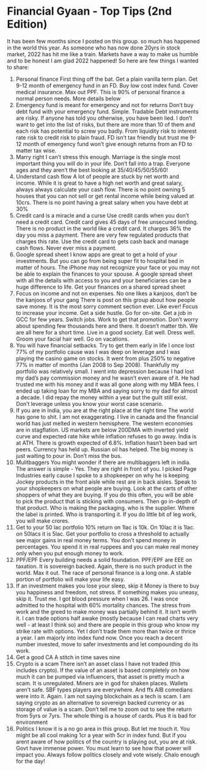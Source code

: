 # Financial Gyaan - Top Tips (2nd Edition)

<!-- This is revised post to be created
https://www.facebook.com/groups/asanideasforwealth/posts/8358643037539849/
-->

It has been few months since I posted on this group. so much has happened in the world this year. As someone who has now done 20yrs in stock market, 2022 has hit me like a train. Markets have a way to make us humble and to be honest I am glad 2022 happened! 
So here are few things I wanted to share: 
1. Personal finance 
First thing off the bat. Get a plain vanilla term plan. Get 9-12 month of emergency fund in an FD. Buy low cost index fund. Cover medical insurance. Max out PPF. 
This is 90% of personal finance a normal person needs. More details below
2. Emergency fund is meant for emergency and not for returns
Don’t buy debt fund with your emergency fund. Simple. Tradable Debt instruments are risky. If anyone has told you otherwise, you have been lied. I don’t want to get into the list of risks, but there are more than 10 of them and each risk has potential to screw you badly. From liquidity risk to interest rate risk to credit risk to plain fraud. 
FD isn’t tax friendly but trust me 9-12 month of emergency fund won’t give enough returns from an FD to matter tax wise. 
3. Marry right 
I can’t stress this enough. Marriage is the single most important thing you will do in your life. Don’t fall into a trap. Everyone ages and they aren’t the best looking at 35/40/45/50/55/60! 
4. Understand cash flow
A lot of people are stuck by net worth and income. While it is great to have a high net worth and great salary, always always calculate your cash flow. 
There is no point owning 5 houses that you can not sell or get rental income while being valued at 10crs. 
There is no point having a great salary when you have debt at 30%
5. Credit card is a miracle and a curse 
Use credit cards when you don’t need a credit card. Credit card gives 45 days of free unsecured lending. There is no product in the world like a credit card. 
It charges 36% the day you miss a payment. There are very few regulated products that charges this rate. 
Use the credit card to gets cash back and manage cash flows. Never ever miss a payment. 
6. Google spread sheet 
I know apps are great to get a hold of your investments. But you can go from being super fit to hospital bed in matter of hours. The iPhone may not recognize your face or you may not be able to explain the finances to your spouse. 
A google spread sheet with all the details with access to you and your beneficiaries can be a huge difference to life. 
Get your finances on a shared spread sheet 
7. Focus on income and not on expenses. No one likes a kanjoos, don’t be the kanjoos of your gang
There is post on this group about how people save money. It is the most sorry comment section ever. Like ever! 
Focus to increase your income. Get a side hustle. Go for on-site. Get a job in GCC for few years. Switch jobs. Work to get that promotion. 
Don’t worry about spending few thousands here and there. It doesn’t matter tbh. We are all here for a short time. Live in a good society. Eat well. Dress well. Groom your facial hair well. Go on vacations. 
8. You will have financial setbacks. Try to get them early in life 
I once lost 77% of my portfolio cause was I was deep on leverage and I was playing the casino game on stocks. It went from plus 250% to negative 77% in matter of months (Jan 2008 to Sep 2008). Thankfully my portfolio was relatively small. I went into depression because I had lost my dad’s pay commission money and he wasn’t even aware of it. He had trusted me with his money and it was all gone along with my MBA fees. 
I ended up taking loan for my MBA and saying sorry to my dad for almost a decade. I did repay the money within a year but the guilt still exist. 
Don’t leverage unless you know your worst case scenario. 
9. If you are in India, you are at the right place at the right time 
The world has gone to shit. I am not exaggerating. I live in canada and the financial world has just melted in western hemisphere. The western economies are in stagflation. US markets are below 200DMA with inverted yield curve and expected rate hike while inflation refuses to go away. 
India is at ATH. There is growth expected of 6.8%. Inflation hasn’t been bad wrt peers. Currency has held up. Russian oil has helped. 
The big money is just waiting to pour in. Don’t miss the bus. 
10. Mulitbaggers 
You might wonder if there are multibaggers left in india. The answer is simple - Yes. They are right in front of you. 
I picked Page Industries early cause I spoke to a shopkeeper on why he is keeping Jockey products in the front aisle while rest are in back aisles. 
Speak to your shopkeepers on what people are buying. Look at the carts of other shoppers of what they are buying. If you do this often, you will be able to pick the product that is sticking with consumers. Then go in-depth of that product. Who is making the packaging. who is the supplier. Where the label is printed. Who is transporting it. If you do little bit of leg work, you will make crores. 
11. Get to your 50 lac portfolio 
10% return on 1lac is 10k. On 10lac it is 1lac. on 50lacs it is 5lac. Get your portfolio to cross a threshold to actually see major gains in real money terms. 
You don’t spend money in percentages. You spend it in real ruppees and you can make real money only when you put enough money to work. 
12. PPF/EPF 
Every building needs a solid foundation. PPF/EPF are EEE on taxation. It is sovereign backed. Again, there is no such product in the world. Max it out. 
The race of personal finance is a long one. A stable portion of portfolio will make your life easy. 
13. If an investment makes you lose your sleep, skip it 
Money is there to buy you happiness and freedom, not stress. If something makes you uneasy, skip it. 
Trust me. I got blood pressure when I was 26. I was once admitted to the hospital with 60% mortality chances. The stress from work and the greed to make money was partially behind it. It isn’t worth it. 
I can trade options half awake (mostly because I can read charts very well - at least I think so) and there are people in this group who know my strike rate with options. Yet I don’t trade them more than twice or thrice a year. I am majorly into index fund now. 
Once you reach a decent number invested, move to safer investments and let compounding do its work. 
14. Get a good CA
A stitch in time saves nine
15. Crypto is a scam
There isn’t an asset class I have not traded (this includes crypto). If the value of an asset is based completely on how much it can be pumped via influencers, that asset is pretty much a scam. 
It is unregulated. Miners are in god for shaken places. Wallets aren’t safe. SBF types players are everywhere. And ffs AIB comedians were into it. 
Again. I am not saying blockchain as a tech is scam. I am saying crypto as an alternative to sovereign backed currency or as storage of value is a scam. Don’t tell me to zoom out to see the return from 5yrs or 7yrs. The whole thing is a house of cards. 
Plus it is bad for environment 
16. Politics 
I know it is a no go area in this group. But let me touch it. 
You might be all cool making 1cr a year with 5cr in index fund. But if you arent aware of how politics of the country is playing out, you are at risk. 
Govt have immense power. You must learn to see how that power will impact you. Always follow politics closely and vote wisely. 
Chalo enough for the day!

